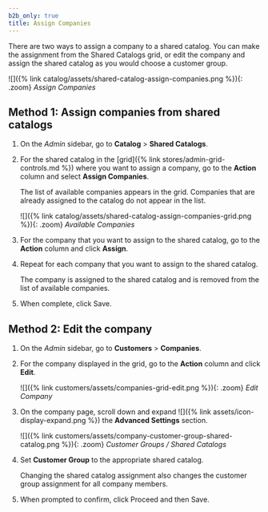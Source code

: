 ```yaml
---
b2b_only: true
title: Assign Companies
---
```


There are two ways to assign a company to a shared catalog. You can make the assignment from the Shared Catalogs grid, or edit the company and assign the shared catalog as you would choose a customer group.

![]({% link catalog/assets/shared-catalog-assign-companies.png %}){: .zoom}
_Assign Companies_

## Method 1: Assign companies from shared catalogs

1. On the _Admin_ sidebar, go to **Catalog** > **Shared Catalogs**.

1. For the shared catalog in the [grid]({% link stores/admin-grid-controls.md %}) where you want to assign a company, go to the **Action** column and select **Assign Companies**.

    The list of available companies appears in the grid. Companies that are already assigned to the catalog do not appear in the list.

    ![]({% link catalog/assets/shared-catalog-assign-companies-grid.png %}){: .zoom}
    _Available Companies_

1. For the company that you want to assign to the shared catalog, go to the **Action** column and click **Assign**.

1. Repeat for each company that you want to assign to the shared catalog.

    The company is assigned to the shared catalog and is removed from the list of available companies.

1. When complete, click <span class="btn">Save</span>.

## Method 2: Edit the company

1. On the _Admin_ sidebar, go to **Customers** > **Companies**.

1. For the company displayed in the grid, go to the **Action** column and click **Edit**.

    ![]({% link customers/assets/companies-grid-edit.png %}){: .zoom}
    _Edit Company_

1. On the company page, scroll down and expand ![]({% link assets/icon-display-expand.png %}) the **Advanced Settings** section.

    ![]({% link customers/assets/company-customer-group-shared-catalog.png %}){: .zoom}
    _Customer Groups / Shared Catalogs_

1. Set **Customer Group** to the appropriate shared catalog.

    Changing the shared catalog assignment also changes the customer group assignment for all company members.

1. When prompted to confirm, click <span class="btn">Proceed</span> and then <span class="btn">Save</span>.
